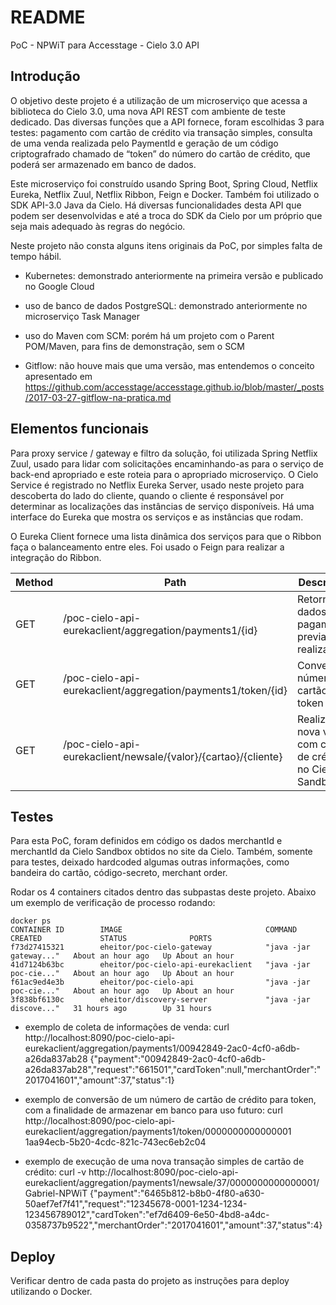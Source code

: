 # README #

PoC - NPWiT para Accesstage - Cielo 3.0 API

## Introdução ##

O objetivo deste projeto é a utilização de um microserviço que acessa a biblioteca do Cielo 3.0, uma nova API REST com ambiente de teste dedicado. Das diversas funções que a API fornece, foram escolhidas 3 para testes: pagamento com cartão de crédito via transação simples, consulta de uma venda realizada pelo PaymentId e geração de um código criptografrado chamado de “token” do número do cartão de crédito, que poderá ser armazenado em banco de dados.

Este microserviço foi construído usando Spring Boot, Spring Cloud, Netflix Eureka, Netflix Zuul, Netflix Ribbon, Feign e Docker. Também foi utilizado o SDK API-3.0 Java da Cielo. Há diversas funcionalidades desta API que podem ser desenvolvidas e até a troca do SDK da Cielo por um próprio que seja mais adequado às regras do negócio.

Neste projeto não consta alguns itens originais da PoC, por simples falta de tempo hábil.

- Kubernetes: demonstrado anteriormente na primeira versão e publicado no Google Cloud

- uso de banco de dados PostgreSQL: demonstrado anteriormente no microserviço Task Manager

- uso do Maven com SCM: porém há um projeto com o Parent POM/Maven, para fins de demonstração, sem o SCM

- Gitflow: não houve mais que uma versão, mas entendemos o conceito apresentado em https://github.com/accesstage/accesstage.github.io/blob/master/_posts/2017-03-27-gitflow-na-pratica.md


## Elementos funcionais ##

Para proxy service / gateway e filtro da solução, foi utilizada Spring Netflix Zuul, usado para lidar com solicitações encaminhando-as para o serviço de back-end apropriado e este roteia para o apropriado microserviço. O Cielo Service é registrado no Netflix Eureka Server, usado neste projeto para descoberta do lado do cliente, quando o cliente é responsável por determinar as localizações das instâncias de serviço disponíveis. Há uma interface do Eureka que mostra os serviços e as instâncias que rodam.

O Eureka Client fornece uma lista dinâmica dos serviços para que o Ribbon faça o balanceamento entre eles. Foi usado o Feign para realizar a integração do Ribbon.


 
Method	| Path	| Description	
------------- | ------------------------------------ | --------------------- |
GET	| /poc-cielo-api-eurekaclient/aggregation/payments1/{id}	| Retorna dados de pagamento previamente realizados 	
GET	| /poc-cielo-api-eurekaclient/aggregation/payments1/token/{id}	| Converte o número do cartão para token
GET	| /poc-cielo-api-eurekaclient/newsale/{valor}/{cartao}/{cliente}	| Realiza nova venda com cartão de crédito no Cielo Sandbox


## Testes ##

Para esta PoC, foram definidos em código os dados merchantId e merchantId da Cielo Sandbox obtidos no site da Cielo. Também, somente para testes, deixado hardcoded algumas outras informações, como bandeira do cartão, código-secreto, merchant order.

Rodar os 4 containers citados dentro das subpastas deste projeto. Abaixo um exemplo de verificação de processo rodando:
```
docker ps
CONTAINER ID        IMAGE                                COMMAND                  CREATED             STATUS              PORTS               
f73d27415321        eheitor/poc-cielo-gateway            "java -jar gateway..."   About an hour ago   Up About an hour
41d7124b63bc        eheitor/poc-cielo-api-eurekaclient   "java -jar poc-cie..."   About an hour ago   Up About an hour
f61ac9ed4e3b        eheitor/poc-cielo-api                "java -jar poc-cie..."   About an hour ago   Up About an hour
3f838bf6130c        eheitor/discovery-server             "java -jar discove..."   31 hours ago        Up 31 hours
```


- exemplo de coleta de informações de venda:
curl http://localhost:8090/poc-cielo-api-eurekaclient/aggregation/payments1/00942849-2ac0-4cf0-a6db-a26da837ab28
{"payment":"00942849-2ac0-4cf0-a6db-a26da837ab28","request":"661501","cardToken":null,"merchantOrder":"2017041601","amount":37,"status":1}

- exemplo de conversão de um número de cartão de crédito para token, com a finalidade de armazenar em banco para uso futuro: 
curl http://localhost:8090/poc-cielo-api-eurekaclient/aggregation/payments1/token/0000000000000001
1aa94ecb-5b20-4cdc-821c-743ec6eb2c04

- exemplo de execução de uma nova transação simples de cartão de crédito:
curl -v http://localhost:8090/poc-cielo-api-eurekaclient/aggregation/payments1/newsale/37/0000000000000001/Gabriel-NPWiT
{"payment":"6465b812-b8b0-4f80-a630-50aef7ef7f41","request":"12345678-0001-1234-1234-123456789012","cardToken":"ef7d6409-6e50-4bd8-a4dc-0358737b9522","merchantOrder":"2017041601","amount":37,"status":4}


## Deploy ##

Verificar dentro de cada pasta do projeto as instruções para deploy utilizando o Docker.